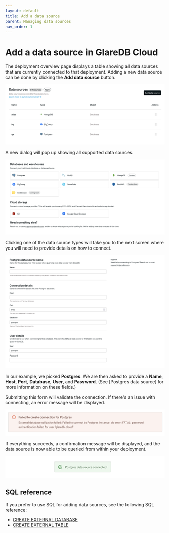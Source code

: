 ```yaml
---
layout: default
title: Add a data source
parent: Managing data sources
nav_order: 1
---
```


# Add a data source in GlareDB Cloud

The deployment overview page displays a table showing all data sources that are
currently connected to that deployment. Adding a new data source can be done by
clicking the **Add data source** button.

![Data sources table]

A new dialog will pop up showing all supported data sources.

![Data sources dialog]

Clicking one of the data source types will take you to the next screen where you
will need to provide details on how to connect.

![Postgres dialog]

In our example, we picked **Postgres**. We are then asked to provide a **Name**,
**Host**, **Port**, **Database**, **User**, and **Password**. (See [Postgres
data source] for more information on these fields.)

Submitting this form will validate the connection. If there's an issue with
connecting, an error message will be displayed.

![Postgres error]

If everything succeeds, a confirmation message will be displayed, and the data
source is now able to be queried from within your deployment.

![Postgres success]

## SQL reference

If you prefer to use SQL for adding data sources, see the following SQL
reference:

- [CREATE EXTERNAL DATABASE]
- [CREATE EXTERNAL TABLE]

[Data sources table]: /assets/images/data-sources-table.png
[Data sources dialog]: /assets/images/data-sources-dialog.png
[Postgres dialog]: /assets/images/postgres-dialog.png
[Postgres error]: /assets/images/postgres-error.png
[Postgres success]: /assets/images/postgres-success.png
[CREATE EXTERNAL DATABASE]: /glaredb/sql-commands/create-external-database/
[CREATE EXTERNAL TABLE]: /glaredb/sql-commands/create-external-table/
